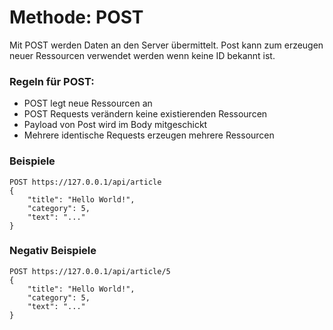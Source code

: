 Methode: POST
===

Mit POST werden Daten an den Server übermittelt. 
Post kann zum erzeugen neuer Ressourcen verwendet werden wenn keine ID bekannt ist.

### Regeln für POST:

- POST legt neue Ressourcen an
- POST Requests verändern keine existierenden Ressourcen
- Payload von Post wird im Body mitgeschickt
- Mehrere identische Requests erzeugen mehrere Ressourcen

### Beispiele

```
POST https://127.0.0.1/api/article
{
    "title": "Hello World!",
    "category": 5,
    "text": "..."
}

```

### Negativ Beispiele

```
POST https://127.0.0.1/api/article/5
{
    "title": "Hello World!",
    "category": 5,
    "text": "..."
}

```